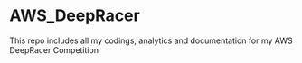 # AWS_DeepRacer
This repo includes all my codings, analytics and documentation for my AWS DeepRacer Competition
